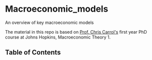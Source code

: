 # Macroeconomic_models
An overview of key macroeconomic models

The material in this repo is based on [Prof. Chris Carrol's](https://econ.jhu.edu/directory/christopher-carroll/) first year PhD course at Johns Hopkins, Macroeconomic Theory 1.

## Table of Contents
